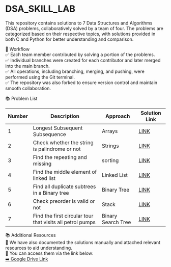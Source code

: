 # DSA_SKILL_LAB  
This repository contains solutions to 7 Data Structures and Algorithms (DSA) problems, collaboratively solved by a team of four. The problems are categorized based on their respective topics, with solutions provided in both C and Python for better understanding and comparison.

📝 Workflow  
✅ Each team member contributed by solving a portion of the problems.  
✅ Individual branches were created for each contributor and later merged into the main branch.  
✅ All operations, including branching, merging, and pushing, were performed using the Git terminal.  
✅ The repository was also forked to ensure version control and maintain smooth collaboration.  


📚 Problem List  

| Number | Description                                        | Approach                  | Solution Link                  |
|--------|----------------------------------------------------|--------------------------|-------------------------------|
| 1      | Longest Subsequent Subsequence                     | Arrays  | [LINK]([c_solutions/problem1.c](https://drive.google.com/drive/folders/1otZuofGQ7vj07Y8AG8VbA8lcJrk-9AgA?usp=drive_link)) |
| 2      | Check whether the string is palindrome or not      | Strings           | [LINK]([c_solutions/problem2.c](https://drive.google.com/drive/folders/1ov10rY0GJfLEesEtcWNoN6hXiasHQk4E?usp=drive_link)) |
| 3      | Find the repeating and missing                     | sorting                | [LINK]([c_solutions/problem3.c](https://drive.google.com/drive/folders/1ow0CsRmExdLFerKNQtHGO7dYFaDv7PXQ?usp=drive_link)) |
| 4      | Find the middle element of linked list             | Linked List     | [LINK]([c_solutions/problem4.c](https://drive.google.com/drive/folders/1oyvpGizoHB0olfwh1XprO5oXajJoV8z5?usp=drive_link)) |
| 5      | Find all duplicate subtrees in a Binary tree       | Binary Tree  | [LINK]([c_solutions/problem5.c](https://drive.google.com/drive/folders/1p8RFChWmV7iIqKeiNK1RT8yPGpWaU8uW?usp=drive_link)) |
| 6      | Check preorder is valid or not  | Stack      | [LINK]([c_solutions/problem6.c](https://drive.google.com/drive/folders/1p97yIkCp7k2F52zZu3yAp1ENFiBN4zrT?usp=drive_link)) |
| 7      | Find the first circular tour that visits all petrol pumps                   | Binary Search Tree                     | [LINK]([c_solutions/problem7.c](https://drive.google.com/drive/folders/1p9KRwQ6SuCwVm7CUWzjNQokj6nKRpAqp?usp=drive_link)) |

📚 Additional Resources  
📄 We have also documented the solutions manually and attached relevant resources to aid understanding.  
🔗 You can access them via the link below:  
[➡️ Google Drive Link](https://drive.google.com/drive/folders/19bdJ7rJBNxlZIReTYltxNooyIayDoZQf)
